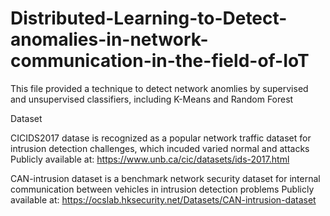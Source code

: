 # Distributed-Learning-to-Detect-anomalies-in-network-communication-in-the-field-of-IoT
This file provided a technique to detect network anomlies by supervised and unsupervised classifiers, including K-Means and Random Forest

Dataset

CICIDS2017 datase is recognized as a popular network traffic dataset for intrusion detection challenges, which incuded varied normal and attacks
    Publicly available at: https://www.unb.ca/cic/datasets/ids-2017.html
    

CAN-intrusion dataset is a benchmark network security dataset for internal communication between vehicles in intrusion detection problems
    Publicly available at: https://ocslab.hksecurity.net/Datasets/CAN-intrusion-dataset
    
    

